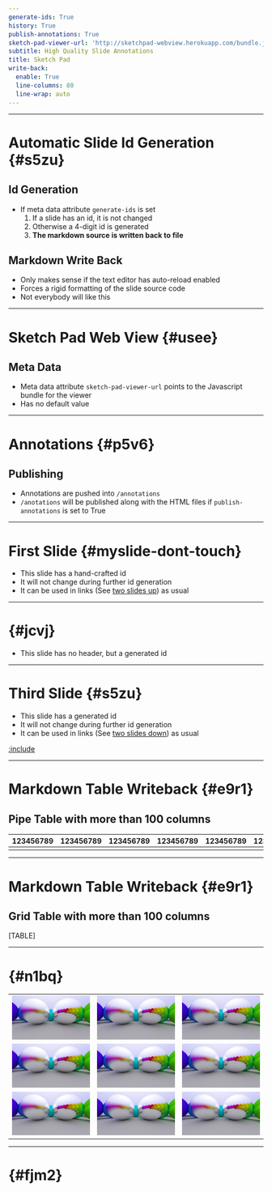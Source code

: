 ```yaml
---
generate-ids: True
history: True
publish-annotations: True
sketch-pad-viewer-url: 'http://sketchpad-webview.herokuapp.com/bundle.js'
subtitle: High Quality Slide Annotations
title: Sketch Pad
write-back:
  enable: True
  line-columns: 80
  line-wrap: auto
---
```


---

# Automatic Slide Id Generation {#s5zu}

## Id Generation

-   If meta data attribute `generate-ids` is set
    1.  If a slide has an id, it is not changed
    2.  Otherwise a 4-digit id is generated
    3.  **The markdown source is written back to file**

## Markdown Write Back

-   Only makes sense if the text editor has auto-reload enabled
-   Forces a rigid formatting of the slide source code
-   Not everybody will like this

---

# Sketch Pad Web View {#usee}

## Meta Data

-   Meta data attribute `sketch-pad-viewer-url` points to the Javascript bundle
    for the viewer
-   Has no default value

---

# Annotations {#p5v6}

## Publishing

-   Annotations are pushed into `/annotations`
-   `/anotations` will be published along with the HTML files if
    `publish-annotations` is set to True

---

# First Slide {#myslide-dont-touch}

-   This slide has a hand-crafted id
-   It will not change during further id generation
-   It can be used in links (See [two slides up](#s5zu)) as usual

---

#  {#jcvj}

-   This slide has no header, but a generated id

---

# Third Slide {#s5zu}

-   This slide has a generated id
-   It will not change during further id generation
-   It can be used in links (See [two slides down](#myslide-dont-touch)) as
    usual

[:include](./include/something.md)

---

# Markdown Table Writeback {#e9r1}

## Pipe Table with more than 100 columns

| 123456789 | 123456789 | 123456789 | 123456789 | 123456789 | 123456789 | 123456789 | 123456789 | 123456789 | 123456789 |
|-----------|-----------|-----------|-----------|-----------|-----------|-----------|-----------|-----------|-----------|
|           |           |           |           |           |           |           |           |           |           |

---

# Markdown Table Writeback {#e9r1}

## Grid Table with more than 100 columns

\[TABLE\]

---

#  {#n1bq}

|                             |                             |                             |
|-----------------------------|-----------------------------|-----------------------------|
| ![](./include/06-metal.png) | ![](./include/06-metal.png) | ![](./include/06-metal.png) |
| ![](./include/06-metal.png) | ![](./include/06-metal.png) | ![](./include/06-metal.png) |
| ![](./include/06-metal.png) | ![](./include/06-metal.png) | ![](./include/06-metal.png) |

---

#  {#fjm2}
